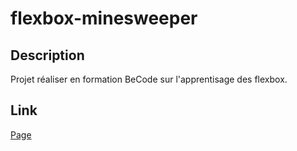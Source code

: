 # flexbox-minesweeper

## Description
Projet réaliser en formation BeCode sur l'apprentisage des flexbox.

## Link

[Page](https://nathanlombardelli.github.io/flexbox-minesweeper/)